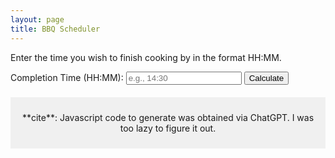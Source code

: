 ```yaml
---
layout: page
title: BBQ Scheduler
---
```


Enter the time you wish to finish cooking by in the format HH:MM.

<form id="timeForm">
    <label for="completionTime">Completion Time (HH:MM):</label>
    <input type="text" id="completionTime" name="completionTime" placeholder="e.g., 14:30" required>
    <button type="button" onclick="calculateIntervals()">Calculate</button>
</form>

<div id="time-intervals"></div>

<script>
function calculateIntervals() {
    let completionTime = document.getElementById("completionTime").value;;
    
    // Regular expression to validate the time format (HH:MM)
    const timeFormat = /^([01]?[0-9]|2[0-3]):[0-5][0-9]$/;
    
    if (timeFormat.test(completionTime)) {
        displayIntervals(completionTime);
    } else {
        alert("Invalid time format. Please enter a valid time in HH:MM format.");
    }
}

function displayIntervals(endTime) {
    let firstRound = true;

    const intervals = [
        { label: "Prep Meat", minutes: 30 },
        { label: "Clean BBQ", minutes: 30 },
        { label: "Prep Chimney", minutes: 5 },
        { label: "Start Chimney", minutes: 15 },
        { label: "Cook", minutes: 30 },
        { label: "Rest", minutes: 20 },
        { label: "Reheat Fire for Sear", minutes: 20 },
        { label: "Sear", minutes: 20 },
        { label: "Final Rest", minutes: 15 },
        { label: "Finish Cooking", minutes: 0 },
    ];

    let totalMinutes = intervals.reduce((sum, interval) => sum + interval.minutes, 0);
    const endTimeParts = endTime.split(":");
    let endDate = new Date();
    endDate.setHours(parseInt(endTimeParts[0]));
    endDate.setMinutes(parseInt(endTimeParts[1]));

    let htmlContent = `<p>End time: ${endTime}</p><table><tr><th>Description</th><th>Interval</th><th>Time</th></tr>`;
    
    intervals.forEach(interval => {
        if (firstRound) {
            firstRound = false;
            continue;
        }
        totalMinutes = totalMinutes - interval.minutes
        let intervalTime = new Date(endDate.getTime() - totalMinutes * 60000);
        let hours = intervalTime.getHours().toString().padStart(2, '0');
        let minutes = intervalTime.getMinutes().toString().padStart(2, '0');
        
        htmlContent += `<tr><td>${interval.label}</td><td>${interval.minutes}</td><td>${hours}:${minutes}</td></tr>`;
    });

    htmlContent += "</table>";
    document.getElementById("time-intervals").innerHTML = htmlContent;
}
</script>
  

<footer style="margin-top: 20px; padding: 10px; background-color: #f0f0f0; text-align: center;">
    <p>**cite**: Javascript code to generate was obtained via ChatGPT. I was too lazy to figure it out.</p>
</footer>